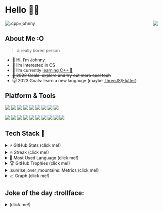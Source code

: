 # Hello 👋👋


<img src="https://count.getloli.com/get/@:cpp-johnny" alt=":cpp=johnny" /> <img src="https://camo.githubusercontent.com/31570a8b0ead8a0d86620dd4431760dd7a4021113e6a6359b7a1b23427532bd0/68747470733a2f2f776561746865722d69636f6e2e6a6f75726e657961642e7265706c2e636f2f407368616e676861693f763d31" align="right" data-canonical-src="https://weather-icon.journeyad.repl.co/@singapore?v=1" style="max-width: 100%;">



## About Me :O


> a really bored person 


- 👋 Hi, I’m Johnny
- 👀 I’m interested in CS 
- 🌱 I’m currently [learning C++ 🥲](https://github.com/cpp-johnny/Code4SG-cpp-submission)
-  ~~🎯 2022 Goals: explore and try out more cool tech~~
- 😻 2023 Goals: learn a new langauge (maybe [ThreeJS](https://threejs.org/)/[Flutter](https://flutter.dev/learn)) 




## Platform & Tools


<!--- href is for redirect link, then img src="whatever" is stolen from --->
<!--- github user journey ad, just ctrl shift i to see the elements and --->
<!--- copy paste, change the names accordingly, and no. A81D33 is colour --->
<!--- template: <a href="" rel="nofollow"><img src="" style="max-width: 100%;"></a> --->


<a href="https://www.debian.org/" rel="nofollow"><img src="https://img.shields.io/badge/-Debian-A81D33?style=flat-square&logo=debian&logoColor=white" style="max-width: 100%;"></a>
<a href="https://www.google.com/chromebook/chrome-os/" rel="nofollow"><img src="https://img.shields.io/badge/-ChromeOS-4285F4?style=flat-square&logo=google%20chrome&logoColor=white" style="max-width: 100%;"></a>
<a href="https://www.python.org/" rel="nofollow"><img src="https://img.shields.io/badge/-Python-3776AB?style=flat-square&logo=Python&logoColor=white" style="max-width: 100%;"></a>
<a href="https://cplusplus.com/" rel="nofollow"><img src="https://img.shields.io/badge/-C++-00599C?style=flat-square&logo=cplusplus&logoColor=white" style="max-width: 100%;"></a>
<a href="https://html.spec.whatwg.org/" rel="nofollow"><img src="https://img.shields.io/badge/-HTML5-E34F26?style=flat-square&logo=html5&logoColor=white" style="max-width: 100%;"></a>
<a href="https://www.javascript.com/" rel="nofollow"><img src="https://img.shields.io/badge/-JavaScript-F7DF1E?style=flat-square&logo=JavaScript&logoColor=white" style="max-width: 100%;"></a>
<a href="https://www.w3.org/Style/CSS/" rel="nofollow"><img src="https://img.shields.io/badge/-CSS3-1572B6?style=flat-square&logo=css3&logoColor=white" style="max-width: 100%;"></a> 
<a href="https://www.gnu.org/software/bash/" rel="nofollow"><img src="https://img.shields.io/badge/-Bash-4EAA25?style=flat-square&logo=gnu%20bash&logoColor=white" style="max-width: 100%;"></a>
<a href="https://www.latex-project.org/" rel="nofollow"><img src="https://img.shields.io/badge/-LaTeX-008080?style=flat-square&logo=latex&logoColor=white" style="max-width: 100%;"></a>



<a href="https://replit.com/" rel="nofollow"><img src="https://img.shields.io/badge/-repl.it-F26207?style=flat-square&logo=replit&logoColor=white" style="max-width: 100%;"></a>
<a href="https://www.vim.org/" rel="nofollow"><img src="https://img.shields.io/badge/-Vim-019733?style=flat-square&logo=vim&logoColor=white" style="max-width: 100%;"></a>
<a href="https://code.visualstudio.com/" rel="nofollow"><img src="https://img.shields.io/badge/-VS%20Code-007ACC?style=flat-square&logo=visualstudiocode&logoColor=white" style="max-width: 100%;"></a>
<a href="https://codepen.io/" rel="nofollow"><img src="https://img.shields.io/badge/-CodePen-000000?style=flat-square&logo=codepen&logoColor=white" style="max-width: 100%;"></a>
<a href="https://dev.to" rel="nofollow"><img src="https://img.shields.io/badge/-Dev-0A0A0A?style=flat-square&logo=Dev.to&logoColor=white" style="max-width: 100%;"></a>
<a href="https://www.datacamp.com/" rel="nofollow"><img src="https://img.shields.io/badge/-DataCamp-03EF62?style=flat-square&logo=datacamp&logoColor=white" style="max-width: 100%;"></a>
<a href="https://www.gimp.org/" rel="nofollow"><img src="https://img.shields.io/badge/-GIMP-5C5543?style=flat-square&logo=gimp&logoColor=white" style="max-width: 100%;"></a>
<a href="https://openai.com/" rel="nofollow"><img src="https://img.shields.io/badge/-OpenAI-412991?style=flat-square&logo=openai&logoColor=white" style="max-width: 100%;"></a>
<a href="https://www.bilibili.com/" rel="nofollow"><img src="https://img.shields.io/badge/-B%E7%AB%99-00A1D6?style=flat-square&logo=bilibili&logoColor=white" style="max-width: 100%;"></a>
<a href="https://vercel.com/dashboard" rel="nofollow"><img src="https://img.shields.io/badge/-Vercel-000000?style=flat-square&logo=vercel&logoColor=white" style="max-width: 100%;"></a>




## Tech Stack :rocket: 

<details><summary>⚡ GitHub Stats (click me!)</summary>
<p>

![](https://github-readme-stats.vercel.app/api?username=cpp-johnny&theme=react&hide_border=true&include_all_commits=true&count_private=false) 

</p>
</details>


<details><summary> 🔥 Streak (click me!) </summary>
<p>

![](https://github-readme-streak-stats.herokuapp.com/?user=cpp-johnny&theme=react&hide_border=true)
  
</p>
</details>


<details><summary>💪 Most Used Language (click me!) </summary>
<p>

![](https://github-readme-stats.vercel.app/api/top-langs/?username=cpp-johnny&theme=react&hide_border=true&include_all_commits=true&count_private=false&layout=compact)
  
</p>
</details>

<details><summary> 🏆 GitHub Trophies (click me!) </summary>
<p>

![](https://github-profile-trophy.vercel.app/?username=cpp-johnny&theme=radical&no-frame=false&no-bg=true&margin-w=4)
  
</p>
</details>

<!--- Daily Metrics: https://github.com/lowlighter/metrics/blob/master/.github/readme/partials/documentation/setup/action.md -->
<!--- Token created on 26 Dec 2022, expires on 25 Jan 2023. To view token, go to repo setting secrets --->

<details><summary> :sunrise_over_mountains: Metrics (click me!) </summary>
<p>

![Metrics](/github-metrics.svg)


![](https://img.shields.io/github/actions/workflow/status/cpp-johnny/cpp-johnny/daily-metrics-new.yaml)


</p>
</details>


<details><summary> 📈 Graph (click me!) </summary>
<a href="http://www.github.com/cpp-johnny"><img src="https://github-readme-activity-graph.cyclic.app/graph?username=cpp-johnny&bg_color=1c1917&color=ffffff&line=0891b2&point=ffffff&area_color=1c1917&area=true&hide_border=true&custom_title=GitHub%20Commits%20Graph" alt="GitHub Commits Graph" /></a>
</details>



## Joke of the day :trollface:	
<details><summary> (click me!) </summary>
<p>

![Jokes Card](https://readme-jokes.vercel.app/api?hideBorder&theme=react)
  
</p>
</details>





<!--- how to get waka time: https://www.youtube.com/watch?v=sZi8MmQP3MY&ab_channel=LearnWithMitu -->



<!--START_SECTION:waka-->
<!--END_SECTION:waka-->

























<!--- ignore below, still running on op's server, did not create own vercel server -->
<!--- github token expires at The token will expire on Sat, Jan 7 2023, follow vid for more steps --->
<!--- https://www.youtube.com/watch?v=n6d4KHSKqGk&t=107s&ab_channel=codeSTACKr --->
